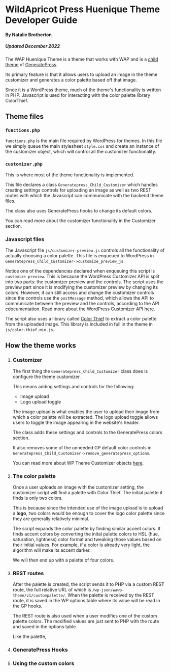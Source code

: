 # WildApricot Press Huenique Theme Developer Guide

#### By Natalie Brotherton

##### *Updated December 2022*

The WAP Huenique Theme is a theme that works with WAP and is a [child theme](https://developer.wordpress.org/themes/advanced-topics/child-themes/) of [GeneratePress](https://generatepress.com/). 

Its primary feature is that it allows users to upload an image in the theme customizer and generates a color palette based off that image. 

Since it is a WordPress theme, much of the theme's functionality is written in PHP. Javascript is used for interacting with the color palette library ColorThief.

## Theme files

### `functions.php`
`functions.php` is the main file required by WordPress for themes. 
In this file we simply queue the main stylesheet `style.css` and create an instance of the customizer object, which will control all the customizer functionality.

### `customizer.php`
This is where most of the theme functionality is implemented.

This file declares a class `Generatepress_Child_Customizer` which handles creating settings controls for uploading an image as well as two REST routes with which the Javascript can communicate with the backend theme files. 

The class also uses GeneratePress hooks to change its default colors.  

You can read more about the customizer functionality in the Customizer section.


### Javascript files
The Javascript file `js/customizer-preview.js` controls all the functionality of actually choosing a color palette. This file is enqueued to WordPress in `Generatepress_Child_Customizer->customize_preview_js`. 

Notice one of the dependencies declared when enqueuing this script is `customize-preview`. This is because the WordPress Customizer API is split into two parts: the customizer preview and the controls. The script uses the preview part since it is modifying the customizer preview by changing its colors. However, it can still access and change the customizer controls since the controls use the `postMessage` method, which allows the API to communicate between the preview and the controls, according to the API cdocumentation. Read more about the WordPress Customizer API [here](https://developer.wordpress.org/themes/customize-api/the-customizer-javascript-api/).

The script also uses a library called [Color Thief](https://lokeshdhakar.com/projects/color-thief/) to extract a color palette from the uploaded image. This library is included in full in the theme in `js/color-thief.min.js`.

## How the theme works

1. ### Customizer
    
    The first thing the `Generatepress_Child_Customizer` class does is configure the theme customizer.

    This means adding settings and controls for the following:
    * Image upload
    * Logo upload toggle

    The image upload is what enables the user to upload their image from which a color palette will be extracted. The logo upload toggle allows users to toggle the image appearing in the website's header.

    The class adds these settings and controls to the GeneratePress colors section.

    It also removes some of the unneeded GP default color controls in `Generatepress_Child_Customizer->remove_generatepress_options`.

    You can read more about WP Theme Customizer objects [here](https://developer.wordpress.org/themes/customize-api/customizer-objects/).


2. ### The color palette

    Once a user uploads an image with the customizer setting, the customizer script will find a palette with Color Thief. The initial palette it finds is only two colors. 

    This is because since the intended use of the image upload is to upload a **logo**, two colors would be enough to cover the logo color palette since they are generally relatively minimal.

    The script expands the color palette by finding similar accent colors. It finds accent colors by converting the inital palette colors to HSL (hue, saturation, lightness) color format and tweaking those values based on their initial values. For example, if a color is already very light, the algorithm will make its accent darker. 

    We will then end up with a palette of four colors.

3. ### REST routes

    After the palette is created, the script sends it to PHP via a custom REST route, the full relative URL of which is `/wp-json/wawp-theme/v1/custompalette/`. When the palette is received by the REST route, it is saved in the WP options table where its value will be read in the GP hooks.

    The REST route is also used when a user modifies one of the custom palette colors. The modified values are just sent to PHP with the route and saved in the options table.

    Like the palette, 

4. ### GeneratePress Hooks

5. ### Using the custom colors